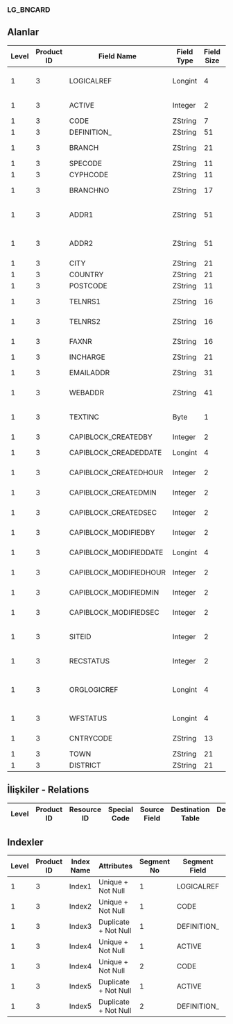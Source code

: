 ### LG_BNCARD

## Alanlar

**Level**|**Product ID**|**Field Name**|**Field Type**|**Field Size**|**Field Offset**|**Türkçe Açıklama**|**Expression**
-----|-----|-----|-----|-----|-----|-----|-----
1|3|LOGICALREF|Longint|4|0|Banka Logical Referansı|Bank Logical Reference
1|3|ACTIVE|Integer|2|4|Kullanım durumu|Usage Status
1|3|CODE|ZString|7|6|Banka Kodu|Bank Code
1|3|DEFINITION_|ZString|51|13|Banka Adı|Bank Name
1|3|BRANCH|ZString|21|64|Banka Şubesi|Bank Branch
1|3|SPECODE|ZString|11|85|Özel Kod|Aux. Code
1|3|CYPHCODE|ZString|11|96|Yetki Kodu|Auth. Code
1|3|BRANCHNO|ZString|17|107|Şube Numarası|Branch Number
1|3|ADDR1|ZString|51|124|Adres Satırı 1|First Address Line
1|3|ADDR2|ZString|51|175|İkinci adres satırı|Second Address Line
1|3|CITY|ZString|21|226|Şehir|City
1|3|COUNTRY|ZString|21|247|Ülke|Country
1|3|POSTCODE|ZString|11|268|Posta kodu|Zip Code
1|3|TELNRS1|ZString|16|279|Telefon Numarası 1|Phone Number 1
1|3|TELNRS2|ZString|16|295|Telefon Numarası 2|Phone Number 2
1|3|FAXNR|ZString|16|311|Faks Numarası|Fax Number
1|3|INCHARGE|ZString|21|327|İlgili|Contact To
1|3|EMAILADDR|ZString|31|348|E-Posta Adresi|E-Mail Address
1|3|WEBADDR|ZString|41|379|WEB adresi|WEB Address
1|3|TEXTINC|Byte|1|420|Ayrıntılı Açıklama İçerir|Contains Detail Description
1|3|CAPIBLOCK_CREATEDBY|Integer|2|421|Oluşturan|Created By
1|3|CAPIBLOCK_CREADEDDATE|Longint|4|423|Oluşturulma Tarihi|Created Date
1|3|CAPIBLOCK_CREATEDHOUR|Integer|2|427|Oluşturulma Saati|Created Hour
1|3|CAPIBLOCK_CREATEDMIN|Integer|2|429|Oluşturulma Dakikası|Created Minute
1|3|CAPIBLOCK_CREATEDSEC|Integer|2|431|Oluşturulma Saniyesi|Created Second
1|3|CAPIBLOCK_MODIFIEDBY|Integer|2|433|Değiştiren|Modified By
1|3|CAPIBLOCK_MODIFIEDDATE|Longint|4|435|Değiştirilme Tarihi|Modified Date
1|3|CAPIBLOCK_MODIFIEDHOUR|Integer|2|439|Değiştirilme Saati|Modified Hour
1|3|CAPIBLOCK_MODIFIEDMIN|Integer|2|441|Değiştirilme Dakikası|Modified Minute
1|3|CAPIBLOCK_MODIFIEDSEC|Integer|2|443|Değiştirilme Saniyesi|Modified Second
1|3|SITEID|Integer|2|445|Veri Merkezi|Data Processing Site
1|3|RECSTATUS|Integer|2|447|Kayıt Durumu|Record Status
1|3|ORGLOGICREF|Longint|4|449|Orijinal Kayıt Log. Ref.|Original Record Logical Reference
1|3|WFSTATUS|Longint|4|453|Kullanımda Değil|Not In Use
1|3|CNTRYCODE|ZString|13|457|Ülke Kodu|Country Code
1|3|TOWN|ZString|21|470|İlçe|Town
1|3|DISTRICT|ZString|21|491|Semt|District

## İlişkiler - Relations

**Level**|**Product ID**|**Resource ID**|**Special Code**|**Source Field**|**Destination Table**|**Destination Field**|**Relation Type**|**Extra Condition**
-----|-----|-----|-----|-----|-----|-----|-----|-----

## Indexler

**Level**|**Product ID**|**Index Name**|**Attributes**|**Segment No**|**Segment Field**|**Sense**
-----|-----|-----|-----|-----|-----|-----
1|3|Index1|Unique + Not Null|1|LOGICALREF|Ascending
1|3|Index2|Unique + Not Null|1|CODE|Ascending
1|3|Index3|Duplicate + Not Null|1|DEFINITION_|Ascending
1|3|Index4|Unique + Not Null|1|ACTIVE|Ascending
1|3|Index4|Unique + Not Null|2|CODE|Ascending
1|3|Index5|Duplicate + Not Null|1|ACTIVE|Ascending
1|3|Index5|Duplicate + Not Null|2|DEFINITION_|Ascending
